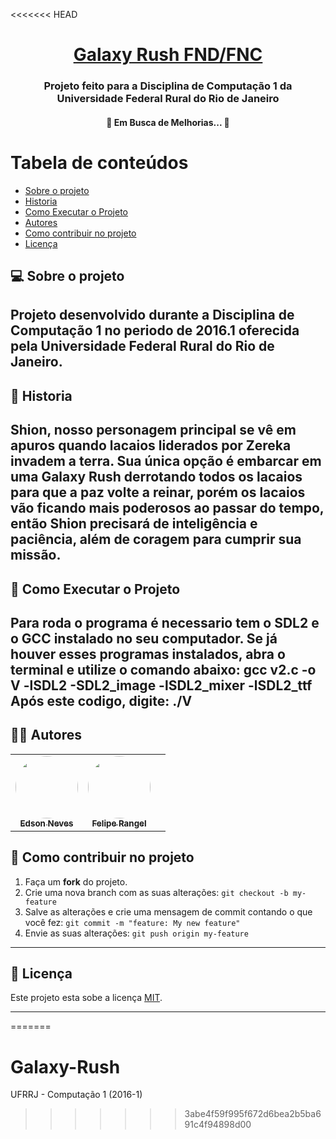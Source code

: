 <<<<<<< HEAD
<h1 align="center">
     <a href="#" > Galaxy Rush FND/FNC </a>
</h1>
<h3 align="center">
    Projeto feito para a Disciplina de Computação 1 da Universidade Federal Rural do Rio de Janeiro
</h3>

<h4 align="center"> 
	🚧  Em Busca de Melhorias...  🚧
</h4>

Tabela de conteúdos
=================
<!--ts-->
   * [Sobre o projeto](#-sobre-o-projeto)
   * [Historia](#-Historia)
   * [Como Executar o Projeto](#-como-Executar-o-Projeto)
   * [Autores](#-autores)
   * [Como contribuir no projeto](#-como-contribuir-no-projeto)
   * [Licença](#user-content--licença)
<!--te-->


## 💻 Sobre o projeto

Projeto desenvolvido durante a Disciplina de Computação 1 no periodo de 2016.1 oferecida pela Universidade Federal Rural do Rio de Janeiro.
---

## 🦸 Historia
Shion, nosso personagem principal se vê em apuros quando lacaios liderados por Zereka invadem a terra. Sua única opção é embarcar em uma Galaxy Rush derrotando todos os lacaios para que a paz volte a reinar, porém os lacaios vão ficando mais poderosos ao passar do tempo, então Shion precisará de inteligência e paciência, além de coragem para cumprir sua missão.
---

## 🚀 Como Executar o Projeto

Para roda o programa é necessario tem o SDL2 e o GCC instalado no seu computador.
Se já houver esses programas instalados, abra o terminal e utilize o comando abaixo:
gcc v2.c -o V -lSDL2 -SDL2_image -lSDL2_mixer -lSDL2_ttf
Após este codigo, digite:
./V
---

## 👨‍💻 Autores

<table>
  <tr>
    <td align="center"><a href="https://github.com/edds018"><img style="border-radius: 50%;" src="https://avatars0.githubusercontent.com/u/20283003?s=400&u=24d9b354295b193681be1bcad171885858e43394&v=4" width="100px;" alt=""/><br /><sub><b>Edson Neves</b></sub></a><br /></td>
    <td align="center"><a href="https://github.com/EoqLp"><img style="border-radius: 50%;" src="https://avatars2.githubusercontent.com/u/23413851?s=400&u=09cb131da4653d6e58a6885a99d1b239e84b8b3e&v=4" width="100px;" alt=""/><br /><sub><b>Felipe Rangel</b></sub></a><br /></td>
    <td align="center"></td>   
  </tr>
</table>

## 💪 Como contribuir no projeto

1. Faça um **fork** do projeto.
2. Crie uma nova branch com as suas alterações: `git checkout -b my-feature`
3. Salve as alterações e crie uma mensagem de commit contando o que você fez: `git commit -m "feature: My new feature"`
4. Envie as suas alterações: `git push origin my-feature`

---

## 📝 Licença

Este projeto esta sobe a licença [MIT](./LICENSE).

---
=======
# Galaxy-Rush
UFRRJ - Computação 1 (2016-1)
>>>>>>> 3abe4f59f995f672d6bea2b5ba691c4f94898d00
